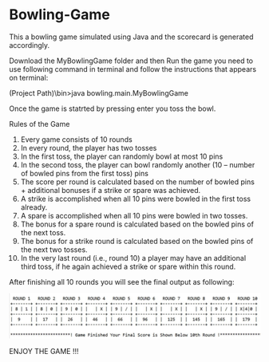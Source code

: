 # Bowling-Game

This a bowling game simulated using Java and the scorecard is generated accordingly. 

Download the MyBowlingGame folder and then Run the game you need to use following command in terminal and follow the instructions that appears on terminal:

(Project Path)\bin>java bowling.main.MyBowlingGame 

Once the game is statrted by pressing enter you toss the bowl.

Rules of the Game

1.  Every game consists of 10 rounds 
2.  In every round, the player has two tosses
3.  In the first toss, the player can randomly bowl at most 10 pins
4.  In the second toss, the player can bowl randomly another (10 – number of bowled pins from the first toss) pins
5.  The score per round is calculated based on the number of bowled pins + additional bonuses if a strike or spare was achieved.
6.  A strike is accomplished when all 10 pins were bowled in the first toss already.
7.  A spare is accomplished when all 10 pins were bowled in two tosses.
8.  The bonus for a spare round is calculated based on the bowled pins of the next toss.
9.  The bonus for a strike round is calculated based on the bowled pins of the next two tosses.
10. In the very last round (i.e., round 10) a player may have an additional third toss, if he again achieved a strike or spare within   this round.

After finishing all 10 rounds you will see the final output as following:


![MyBowlingGameOutput](MyBowlingGameOutput.JPG)


ENJOY THE GAME !!!




